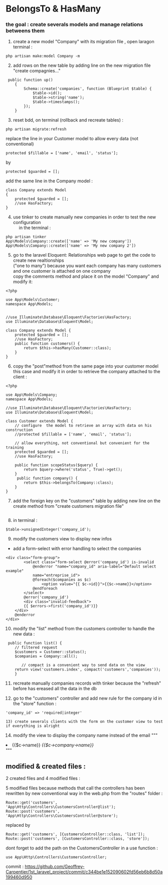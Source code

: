 
# BelongsTo & HasMany

### the goal :  create severals models and manage relations betweens them

1) create a new model "Company" with its migration file , open laragon terminal :
~~~
php artisan make:model Company -m
~~~
2) add rows on the new table by adding line on the new migration file "create compagnies..."
~~~
 public function up()
    {
        Schema::create('companies', function (Blueprint $table) {
            $table->id();
            $table->string('name');
            $table->timestamps();
        });
    }
~~~
3) reset bdd, on terminal (rollback and recreate tables) :
~~~
php artisan migrate:refresh
~~~
replace the line in your Customer model to allow every data (not conventional)
~~~
protected $fillable = ['name', 'email', 'status'];
~~~
by
~~~
protected $guarded = [];
~~~
add the same line in the Company model :
~~~
class Company extends Model
{
    protected $guarded = [];
    //use HasFactory;
}
~~~

4) use tinker to create manually new companies in order to test the new configuration
<br/>&emsp; in the terminal :
~~~
php artisan tinker
App\Models\Company::create(['name' => 'My new company'])
App\Models\Company::create(['name' => 'My new company 2'])
~~~
5) go to the laravel Eloquent: Relationships web page to get the code to create new realtionships
<br>("one to many") because you want each company has many customers and one customer is attached on one company
<br> copy the comments method and place it on the model "Company" and modify it:
~~~
<?php

use App\Models\Customer;
namespace App\Models;


//use Illuminate\Database\Eloquent\Factories\HasFactory;
use Illuminate\Database\Eloquent\Model;

class Company extends Model {
    protected $guarded = [];
    //use HasFactory;
    public function customers() {
        return $this->hasMany(Customer::class);
    }
}

~~~
6) copy the "post"method from the same page into your customer model this case and modify it in order to retrieve
the company attached to the client :
~~~
<?php

use App\Models\Company;
namespace App\Models;

//use Illuminate\Database\Eloquent\Factories\HasFactory;
use Illuminate\Database\Eloquent\Model;

class Customer extends Model {
	// configure  the model to retrieve an array with data on his construction
	//protected $fillable = ['name', 'email', 'status'];

	// allow everything, not conventional but convenient for the training
	protected $guarded = [];
    //use HasFactory;

    public function scopeStatus($query) {
    	return $query->where('status', True)->get();
    }
     public function company() {
    	return $this->belongsTo(Company::class);
    }
}

~~~
7) add the foreign key on the "customers" table by adding new line on the create method from
 "create customers migration file"
~~~

~~~
8) in terminal :
~~~
$table->unsignedInteger('company_id');
~~~
9) modify the customers view to display new infos
- add a form-select with error handling to select the companies
~~~
<div class="form-group">
		<select class="form-select @error('company_id') is-invalid 
			@enderror "name="company_id" aria-label="Default select example" 
			name="entreprise_id">
			@foreach($companies as $c)
		  		<option value="{{ $c->id}}">{{$c->name}}</option>
		 	@endforeach
		</select>
		@error('company_id')
		<div class="invalid-feedback">
      	{{ $errors->first('company_id')}}
   	</div>
   	@enderror
</div>
~~~
10) modify the "list" method from the customers controller to handle the new data :
~~~
 public function list() {
    // filtered request
    $customers = Customer::status();
    $companies = Company::all();

	   // compact is a convenient way to send data on the view
    return view('customers.index', compact('customers','companies'));
    }
~~~
11) recreate manually companies records with tinker because the "refresh" before has ereased all the data in the db

12) go to the "customers" controller and add new rule for the company id in the "store" function :
~~~
'company_id' => 'required|integer'

13) create severals clients with the form on the customer view to test if everything is alright
~~~
14) modify the view to display the company name instead of the email
"""
<li>{{$c->name}} <em class="text-muted">{{$c->company->name}}</em></li>
"""

modified & created files :
----------------
2 created files and 4 modified files : 

5 modified files because methods that call the controllers has been rewritten by new conventional way in the web.php from the "routes" folder :

~~~
Route::get('customers', 'App\Http\Controllers\CustomersController@list');
Route::post('customers', 'App\Http\Controllers\CustomersController@store');
~~~
replaced by 
~~~
Route::get('customers', [CustomersController::class, 'list']);
Route::post('customers', [CustomersController::class, 'store']);
~~~

dont forget to add the path on the CustomersController in a use function :
~~~
use App\Http\Controllers\CustomersController;
~~~

commit : https://github.com/Geoffrey-Carpentier/1st_laravel_project/commit/c344be1e152090602fd56eb6b8d50a199460d950




